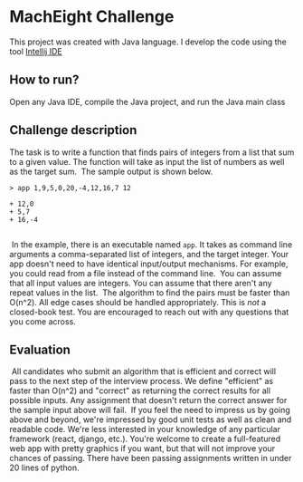 # MachEight Challenge

This project was created with Java language.
I develop the code using the tool [Intellij IDE](https://www.jetbrains.com/idea/)

## How to run?
Open any Java IDE, compile the Java project, and run the Java main class


## Challenge description
The task is to write a function that finds pairs of integers from a list that
sum to a given value. The function will take as input the list of numbers as
well as the target sum.
​
The sample output is shown below.
```
> app 1,9,5,0,20,-4,12,16,7 12
​
+ 12,0
+ 5,7
+ 16,-4
​
```
​
In the example, there is an executable named `app`. It takes as command line
arguments a comma-separated list of integers, and the target integer. Your app
doesn't need to have identical input/output mechanisms. For example, you could
read from a file instead of the command line.
​
You can assume that all input values are integers. You can assume that there aren't
any repeat values in the list.
​
The algorithm to find the pairs must be faster than O(n^2). All edge cases
should be handled appropriately. This is _not_ a closed-book test. You are
encouraged to reach out with any questions that you come across.
​
## Evaluation
​
All candidates who submit an algorithm that is efficient and correct will pass
to the next step of the interview process. We define "efficient" as faster than
O(n^2) and "correct" as returning the correct results for all possible inputs.
Any assignment that doesn't return the correct answer for the sample input
above will fail.
​
If you feel the need to impress us by going above and beyond, we're impressed
by good unit tests as well as clean and readable code. We're less interested in
your knowledge of any particular framework (react, django, etc.). You're
welcome to create a full-featured web app with pretty graphics if you want, but
that will not improve your chances of passing. There have been passing
assignments written in under 20 lines of python.
​
